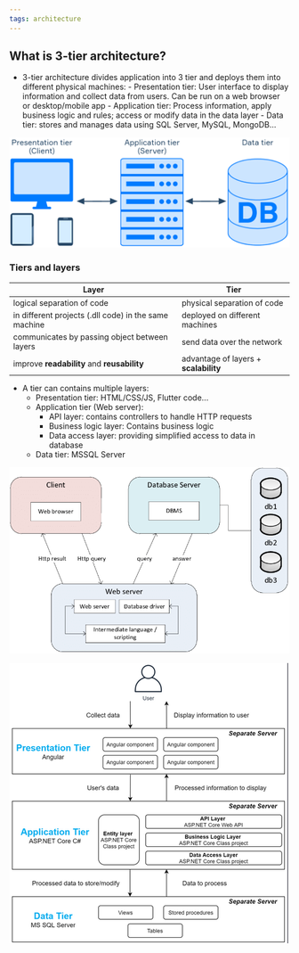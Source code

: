 ```yaml
---
tags: architecture
---
```

## What is 3-tier architecture?
- 3-tier architecture divides application into 3 tier and deploys them into different physical machines:
		- Presentation tier: User interface to display information and collect data from users. Can be run on a web browser or desktop/mobile app
		- Application tier: Process information, apply business logic and rules; access or modify data in the data layer 
		- Data tier: stores and manages data using SQL Server, MySQL, MongoDB...
  
 ![](attachments/Pasted%20image%2020230802092808.png)
 
### Tiers and layers

| Layer                                                 | Tier                                  |
| ----------------------------------------------------- | ------------------------------------- |
| logical separation of code                            | physical separation of code           |
| in different projects (.dll code) in the same machine | deployed on different machines        |
| communicates by passing object between layers         | send data over the network            |
| improve **readability** and **reusability**           | advantage of layers + **scalability** | 

- A tier can contains multiple layers:
	- Presentation tier: HTML/CSS/JS, Flutter code...
	- Application tier (Web server): 
		- API layer: contains controllers to handle HTTP requests
		- Business logic layer: Contains business logic
		- Data access layer: providing simplified access to data in database 
	- Data tier: MSSQL Server
  
![](attachments/3%20tier%20architecture-020820231018.png)

![](attachments/3%20tier%20architecture-220820232016.png)


